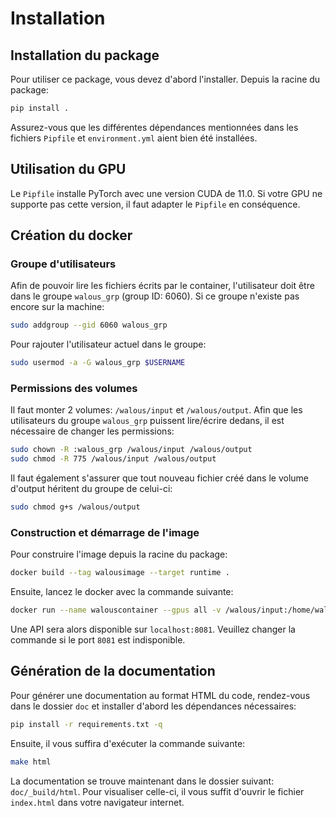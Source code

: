 # Installation
## Installation du package

Pour utiliser ce package, vous devez d'abord l'installer. Depuis la racine du package:

```bash
pip install .
```

Assurez-vous que les différentes dépendances mentionnées dans les fichiers `Pipfile` et `environment.yml` aient bien été installées.


## Utilisation du GPU

Le `Pipfile` installe PyTorch avec une version CUDA de 11.0. Si votre GPU ne supporte pas cette version, il faut adapter le `Pipfile` en conséquence.



## Création du docker
### Groupe d'utilisateurs

Afin de pouvoir lire les fichiers écrits par le container, l'utilisateur doit être dans le groupe `walous_grp` (group ID: 6060).
Si ce groupe n'existe pas encore sur la machine:

```bash
sudo addgroup --gid 6060 walous_grp
```

Pour rajouter l'utilisateur actuel dans le groupe:
```bash
sudo usermod -a -G walous_grp $USERNAME
```
### Permissions des volumes

Il faut monter 2 volumes: `/walous/input` et `/walous/output`. Afin que les utilisateurs du groupe `walous_grp` puissent lire/écrire dedans, il est nécessaire de changer les permissions:

```bash
sudo chown -R :walous_grp /walous/input /walous/output
sudo chmod -R 775 /walous/input /walous/output
```

Il faut également s'assurer que tout nouveau fichier créé dans le volume d'output héritent du groupe de celui-ci:

```bash
sudo chmod g+s /walous/output
```


### Construction et démarrage de l'image
Pour construire l'image depuis la racine du package:

```bash
docker build --tag walousimage --target runtime .
```

Ensuite, lancez le docker avec la commande suivante:

```bash
docker run --name walouscontainer --gpus all -v /walous/input:/home/walous/input -v /walous/output:/home/walous/output -p 8081:8080 walousimage:latest
```

Une API sera alors disponible sur `localhost:8081`. Veuillez changer la commande si le port `8081` est indisponible.

## Génération de la documentation

Pour générer une documentation au format HTML du code, rendez-vous dans le dossier `doc` et installer d'abord les dépendances nécessaires:

```bash
pip install -r requirements.txt -q
```

Ensuite, il vous suffira d'exécuter la commande suivante:

```bash
make html
```

La documentation se trouve maintenant dans le dossier suivant: `doc/_build/html`. Pour visualiser celle-ci, il vous suffit d'ouvrir le fichier `index.html` dans votre navigateur internet.
